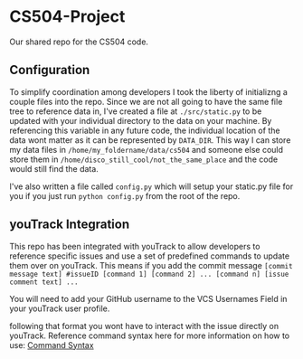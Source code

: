 # CS504-Project
Our shared repo for the CS504 code.

## Configuration
To simplify coordination among developers I took the liberty of initializng a couple files into the repo. Since we are not all going to have the same file tree to reference data in, I've created a file at `./src/static.py` to be updated with your individual directory to the data on your machine. By referencing this variable in any future code, the individual location of the data wont matter as it can be represented by `DATA_DIR`. This way I can store my data files in `/home/my_foldername/data/cs504` and someone else could store them in `/home/disco_still_cool/not_the_same_place` and the code would still find the data. 

I've also written a file called `config.py` which will setup your static.py file for you if you just run `python config.py` from the root of the repo.

## youTrack Integration
This repo has been integrated with youTrack to allow developers to reference specific issues and use a set of predefined commands to update them over on youTrack. This means if you add the commit message `[commit message text] #issueID [command 1] [command 2] ... [command n]
[issue comment text]
...`

You will need to add your GitHub username to the VCS Usernames Field in your youTrack user profile.

 following that format you wont have to interact with the issue directly on youTrack. Reference command syntax here for more information on how to use: [Command Syntax](https://www.jetbrains.com/help/youtrack/server/apply-commands-in-vcs-commits.html#vcs-commit-command-syntax)
